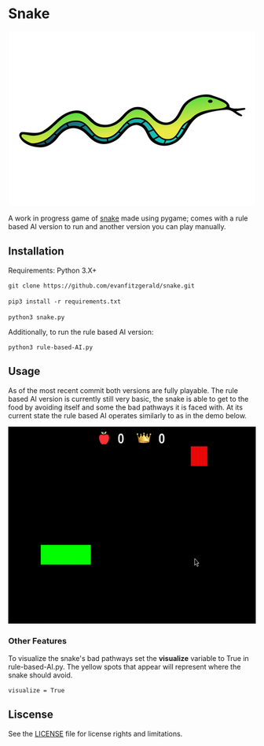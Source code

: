 # Snake

<p align = "center">
<img src = "images/snake.png" alt="" </p>

A work in progress game of [snake](https://en.wikipedia.org/wiki/Snake_(video_game_genre)) made using pygame; comes with a rule based AI version to run and another version you can play manually. 

## Installation

Requirements: Python 3.X+

```
git clone https://github.com/evanfitzgerald/snake.git

pip3 install -r requirements.txt

python3 snake.py
```

Additionally, to run the rule based AI version: 
```
python3 rule-based-AI.py
```

## Usage

As of the most recent commit both versions are fully playable. The rule based AI version is currently still very basic, the snake is able to get to the food by avoiding itself and some the bad pathways it is faced with. At its current state the rule based AI operates similarly to as in the demo below.

<p align = "center">
<img src = "images/snake-AI.gif" width=594 height=400 alt="" </p>
  
 ### Other Features
 To visualize the snake's bad pathways set the __visualize__ variable to True in rule-based-AI.py. The yellow spots that appear will represent where the snake should avoid.
 ```
 visualize = True
 ```
 
## Liscense

See the [LICENSE](https://github.com/evanfitzgerald/snake/blob/master/LICENSE) file for license rights and limitations.
